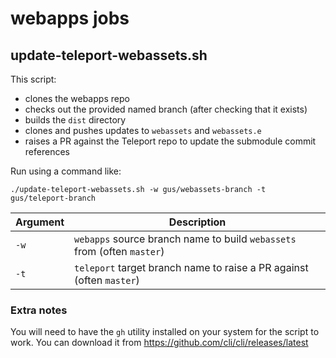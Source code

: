 # webapps jobs

## update-teleport-webassets.sh

This script:
- clones the webapps repo
- checks out the provided named branch (after checking that it exists)
- builds the `dist` directory
- clones and pushes updates to `webassets` and `webassets.e`
- raises a PR against the Teleport repo to update the submodule commit references

Run using a command like:

`./update-teleport-webassets.sh -w gus/webassets-branch -t gus/teleport-branch`

| Argument | Description |
| - | - |
| `-w` | `webapps` source branch name to build `webassets` from (often `master`) |
| `-t` | `teleport` target branch name to raise a PR against (often `master`) |

### Extra notes

You will need to have the `gh` utility installed on your system for the script to work. You can download it from https://github.com/cli/cli/releases/latest

